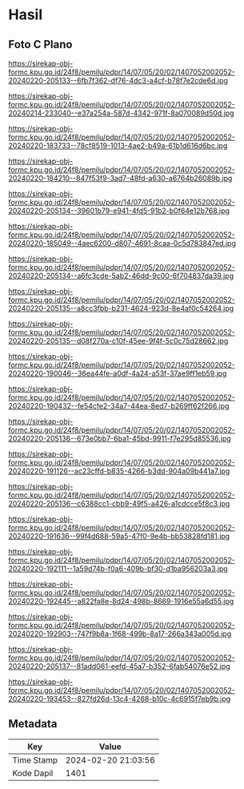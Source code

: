 # Hasil

## Foto C Plano

https://sirekap-obj-formc.kpu.go.id/24f8/pemilu/pdpr/14/07/05/20/02/1407052002052-20240220-205133--6fb7f362-df76-4dc3-a4cf-b78f7e2cde6d.jpg

https://sirekap-obj-formc.kpu.go.id/24f8/pemilu/pdpr/14/07/05/20/02/1407052002052-20240214-233040--e37a254a-587d-4342-971f-8a070089d50d.jpg

https://sirekap-obj-formc.kpu.go.id/24f8/pemilu/pdpr/14/07/05/20/02/1407052002052-20240220-183733--78cf8519-1013-4ae2-b49a-61b1d616d6bc.jpg

https://sirekap-obj-formc.kpu.go.id/24f8/pemilu/pdpr/14/07/05/20/02/1407052002052-20240220-184210--847f53f9-3ad7-48fd-a630-a6764b26089b.jpg

https://sirekap-obj-formc.kpu.go.id/24f8/pemilu/pdpr/14/07/05/20/02/1407052002052-20240220-205134--39601b79-e941-4fd5-91b2-b0f64e12b768.jpg

https://sirekap-obj-formc.kpu.go.id/24f8/pemilu/pdpr/14/07/05/20/02/1407052002052-20240220-185049--4aec6200-d807-4691-8caa-0c5d783847ed.jpg

https://sirekap-obj-formc.kpu.go.id/24f8/pemilu/pdpr/14/07/05/20/02/1407052002052-20240220-205134--a6fc3cde-5ab2-46dd-9c00-6f704837da39.jpg

https://sirekap-obj-formc.kpu.go.id/24f8/pemilu/pdpr/14/07/05/20/02/1407052002052-20240220-205135--a8cc3fbb-b231-4624-923d-8e4af0c54264.jpg

https://sirekap-obj-formc.kpu.go.id/24f8/pemilu/pdpr/14/07/05/20/02/1407052002052-20240220-205135--d08f270a-c10f-45ee-9f4f-5c0c75d28662.jpg

https://sirekap-obj-formc.kpu.go.id/24f8/pemilu/pdpr/14/07/05/20/02/1407052002052-20240220-190046--36ea44fe-a0df-4a24-a53f-37ae9ff1eb59.jpg

https://sirekap-obj-formc.kpu.go.id/24f8/pemilu/pdpr/14/07/05/20/02/1407052002052-20240220-190432--fe54cfe2-34a7-44ea-8ed7-b269ff62f266.jpg

https://sirekap-obj-formc.kpu.go.id/24f8/pemilu/pdpr/14/07/05/20/02/1407052002052-20240220-205136--673e0bb7-6ba1-45bd-9911-f7e295d85536.jpg

https://sirekap-obj-formc.kpu.go.id/24f8/pemilu/pdpr/14/07/05/20/02/1407052002052-20240220-191126--ac23cffd-b835-4266-b3dd-904a09b441a7.jpg

https://sirekap-obj-formc.kpu.go.id/24f8/pemilu/pdpr/14/07/05/20/02/1407052002052-20240220-205136--c6388cc1-cbb9-49f5-a426-a1cdcce5f8c3.jpg

https://sirekap-obj-formc.kpu.go.id/24f8/pemilu/pdpr/14/07/05/20/02/1407052002052-20240220-191636--99f4d688-59a5-47f0-9e4b-bb53828fd181.jpg

https://sirekap-obj-formc.kpu.go.id/24f8/pemilu/pdpr/14/07/05/20/02/1407052002052-20240220-192111--1a59d74b-f0a6-409b-bf30-d1ba956203a3.jpg

https://sirekap-obj-formc.kpu.go.id/24f8/pemilu/pdpr/14/07/05/20/02/1407052002052-20240220-192445--a822fa8e-8d24-498b-8669-1916e55a6d55.jpg

https://sirekap-obj-formc.kpu.go.id/24f8/pemilu/pdpr/14/07/05/20/02/1407052002052-20240220-192903--747f9b8a-1f68-499b-8a17-266a343a005d.jpg

https://sirekap-obj-formc.kpu.go.id/24f8/pemilu/pdpr/14/07/05/20/02/1407052002052-20240220-205137--81add061-eefd-45a7-b352-6fab54076e52.jpg

https://sirekap-obj-formc.kpu.go.id/24f8/pemilu/pdpr/14/07/05/20/02/1407052002052-20240220-193453--827fd26d-13c4-4268-b10c-4c6915f7eb9b.jpg


## Metadata

| Key        | Value               |
| ---------- | ------------------- |
| Time Stamp | 2024-02-20 21:03:56 |
| Kode Dapil | 1401                |



